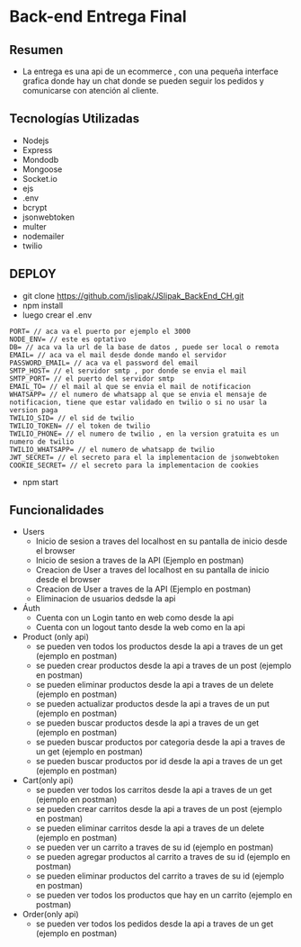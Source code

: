 # Back-end Entrega Final 

## Resumen 
- La entrega es una api de un ecommerce , con una pequeña interface grafica donde hay un chat  donde se pueden seguir los pedidos y comunicarse con atención al cliente.

## Tecnologías Utilizadas
- Nodejs
- Express
- Mondodb
- Mongoose
- Socket.io
- ejs
- .env
- bcrypt
- jsonwebtoken
- multer
- nodemailer
- twilio

## DEPLOY
- git clone https://github.com/jslipak/JSlipak_BackEnd_CH.git
- npm install
- luego crear el .env

```text
PORT= // aca va el puerto por ejemplo el 3000
NODE_ENV= // este es optativo 
DB= // aca va la url de la base de datos , puede ser local o remota
EMAIL= // aca va el mail desde donde mando el servidor
PASSWORD_EMAIL= // aca va el password del email
SMTP_HOST= // el servidor smtp , por donde se envia el mail
SMTP_PORT= // el puerto del servidor smtp
EMAIL_TO= // el mail al que se envia el mail de notificacion
WHATSAPP= // el numero de whatsapp al que se envia el mensaje de notificacion, tiene que estar validado en twilio o si no usar la version paga
TWILIO_SID= // el sid de twilio
TWILIO_TOKEN= // el token de twilio
TWILIO_PHONE= // el numero de twilio , en la version gratuita es un numero de twilio
TWILIO_WHATSAPP= // el numero de whatsapp de twilio
JWT_SECRET= // el secreto para el la implementacion de jsonwebtoken
COOKIE_SECRET= // el secreto para la implementacion de cookies
```
- npm start

## Funcionalidades
- Users 
  - Inicio de sesion a traves del localhost en su pantalla de inicio desde el browser
  - Inicio de sesion a traves de la API (Ejemplo en postman)
  - Creacion de User a traves del localhost en su pantalla de inicio desde el browser
  - Creacion de User a traves de la API (Ejemplo en postman)
  - Eliminacion de usuarios dedsde la api 
- Áuth
  - Cuenta con un Login tanto en web como desde la api
  - Cuenta con un logout tanto desde la web como en la api
- Product (only api)
  - se pueden ven todos los productos desde la api a traves de un get (ejemplo en postman)
  - se pueden crear productos desde la api a traves de un post (ejemplo en postman)
  - se pueden eliminar productos desde la api a traves de un delete (ejemplo en postman)
  - se pueden actualizar productos desde la api a traves de un put (ejemplo en postman)
  - se pueden buscar productos desde la api a traves de un get (ejemplo en postman)
  - se pueden buscar productos por categoria desde la api a traves de un get (ejemplo en postman)
  - se pueden buscar productos por id desde la api a traves de un get (ejemplo en postman)
- Cart(only api)
  - se pueden ver todos los carritos desde la api a traves de un get (ejemplo en postman)
  - se pueden crear carritos desde la api a traves de un post (ejemplo en postman)
  - se pueden eliminar carritos desde la api a traves de un delete (ejemplo en postman)
  - se pueden ver un carrito a traves de su id (ejemplo en postman)
  - se pueden agregar productos al carrito a traves de su id (ejemplo en postman)
  - se pueden eliminar productos del carrito a traves de su id (ejemplo en postman)
  - se pueden ver todos los productos que hay en un carrito (ejemplo en postman)
- Order(only api)
  - se pueden ver todos los pedidos desde la api a traves de un get (ejemplo en postman)
